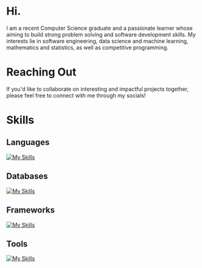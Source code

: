 # Hi. 

I am a recent Computer Science graduate and a passionate learner whose aiming to build strong problem solving and software development skills. My interests lie in software engineering, data science and machine learning, mathematics and statistics, as well as competitive programming.

# Reaching Out

If you'd like to collaborate on interesting and impactful projects together, please feel free to connect with me through my socials!

# Skills 

## Languages
[![My Skills](https://skillicons.dev/icons?i=py,c,cpp,html,css,js,bash&perline=15)](https://skillicons.dev)

## Databases
[![My Skills](https://skillicons.dev/icons?i=mysql&perline=1)](https://skillicons.dev)

## Frameworks
[![My Skills](https://skillicons.dev/icons?i=tensorflow,pytorch,sklearn&perline=3)](https://skillicons.dev)

## Tools 
[![My Skills](https://skillicons.dev/icons?i=git,linux,pycharm,vscode&perline=15)](https://skillicons.dev)





